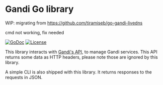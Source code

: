 Gandi Go library
================

WIP: migrating from https://github.com/tiramiseb/go-gandi-livedns

cmd not working, fix needed

[![GoDoc](https://godoc.org/github.com/tiramiseb/go-gandi?status.svg)](https://godoc.org/github.com/tiramiseb/go-gandi)
[![License](https://img.shields.io/badge/license-MIT-blue.svg)](https://raw.githubusercontent.com/tiramiseb/go-gandi/master/LICENSE)

This library interacts with [Gandi's API](https://api.gandi.net/docs/), to manage Gandi services. This API returns some data as HTTP headers, please note those are ignored by this library.

A simple CLI is also shipped with this library. It returns responses to the requests in JSON.
